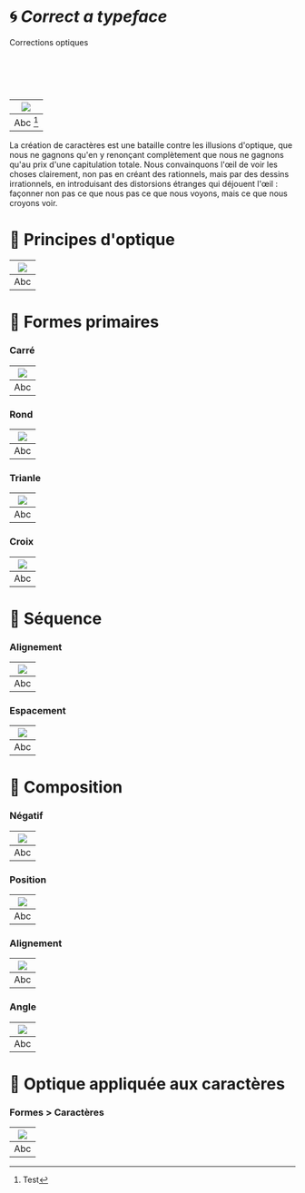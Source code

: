 # 🌀 *Correct a typeface*
  Corrections optiques
# &nbsp;

|![](links/Illusion.gif) |
|:---:|
| Abc [^1]           |

La création de caractères est une bataille contre les illusions d'optique, que nous ne gagnons qu'en y renonçant complètement que nous ne gagnons qu'au prix d'une capitulation totale. Nous convainquons l'œil de voir les choses clairement, non pas en créant des rationnels, mais par des dessins irrationnels, en introduisant des distorsions étranges qui déjouent l'œil : façonner non pas ce que nous pas ce que nous voyons, mais ce que nous croyons voir.

# 👀 Principes d'optique

|![](links/Illusion.gif) |
|:---:|
| Abc           |

# 🧩 Formes primaires

### Carré

|![](links/Carre.gif) |
|:---:|
| Abc           |

### Rond

|![](links/Rond.gif) |
|:---:|
| Abc          |

### Trianle

|![](links/Triangle.gif) |
|:---:|
| Abc           |

### Croix

|![](links/Croix.gif) |
|:---:|
| Abc           |

# 🚃 Séquence

### Alignement

|![](links/Alignement_Seq.gif) |
|:---:|
| Abc           |

### Espacement

|![](links/Espacement.gif) |
|:---:|
| Abc           |

# 🎼 Composition

### Négatif

|![](links/Compositions_negatif.gif) |
|:---:|
| Abc           |

### Position

|![](links/Compositions_position.gif) |
|:---:|
| Abc           |

### Alignement

|![](links/Compositions_alignement.gif) |
|:---:|
| Abc           |

### Angle

|![](links/Compositions_lines.gif) |
|:---:|
| Abc           |

# 🪩 Optique appliquée aux caractères

### Formes > Caractères

|![](links/Conversion.gif) |
|:---:|
| Abc           |

[^1]: Test
